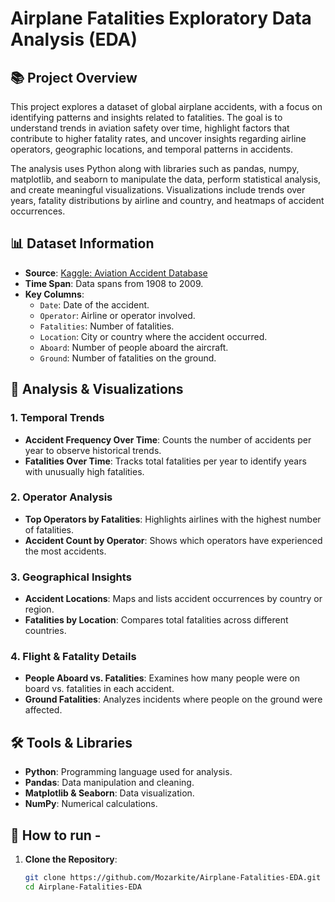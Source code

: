 # Airplane Fatalities Exploratory Data Analysis (EDA)

## 📚 Project Overview

This project explores a dataset of global airplane accidents, with a focus on identifying patterns and insights related to fatalities. The goal is to understand trends in aviation safety over time, highlight factors that contribute to higher fatality rates, and uncover insights regarding airline operators, geographic locations, and temporal patterns in accidents.

The analysis uses Python along with libraries such as pandas, numpy, matplotlib, and seaborn to manipulate the data, perform statistical analysis, and create meaningful visualizations. Visualizations include trends over years, fatality distributions by airline and country, and heatmaps of accident occurrences.

## 📊 Dataset Information

- **Source**: [Kaggle: Aviation Accident Database](https://www.kaggle.com/khsamaha/aviation-accident-database-synopses)
- **Time Span**: Data spans from 1908 to 2009.
- **Key Columns**:
  - `Date`: Date of the accident.
  - `Operator`: Airline or operator involved.
  - `Fatalities`: Number of fatalities.
  - `Location`: City or country where the accident occurred.
  - `Aboard`: Number of people aboard the aircraft.
  - `Ground`: Number of fatalities on the ground.

## 🧪 Analysis & Visualizations

### 1. Temporal Trends

- **Accident Frequency Over Time**: Counts the number of accidents per year to observe historical trends.
- **Fatalities Over Time**: Tracks total fatalities per year to identify years with unusually high fatalities.

### 2. Operator Analysis

- **Top Operators by Fatalities**: Highlights airlines with the highest number of fatalities.
- **Accident Count by Operator**: Shows which operators have experienced the most accidents.

### 3. Geographical Insights

- **Accident Locations**: Maps and lists accident occurrences by country or region.
- **Fatalities by Location**: Compares total fatalities across different countries.

### 4. Flight & Fatality Details

- **People Aboard vs. Fatalities**: Examines how many people were on board vs. fatalities in each accident.
- **Ground Fatalities**: Analyzes incidents where people on the ground were affected.

## 🛠️ Tools & Libraries

- **Python**: Programming language used for analysis.
- **Pandas**: Data manipulation and cleaning.
- **Matplotlib & Seaborn**: Data visualization.
- **NumPy**: Numerical calculations.

## 🚀 How to run -

1. **Clone the Repository**:

   ```bash
   git clone https://github.com/Mozarkite/Airplane-Fatalities-EDA.git
   cd Airplane-Fatalities-EDA
